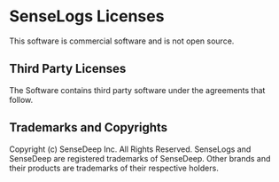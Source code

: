 SenseLogs Licenses
===

This software is commercial software and is not open source.

Third Party Licenses
---

The Software contains third party software under the agreements that follow.

Trademarks and Copyrights
---
Copyright (c) SenseDeep Inc. All Rights Reserved.
SenseLogs and SenseDeep are registered trademarks of SenseDeep.
Other brands and their products are trademarks of their respective holders.
